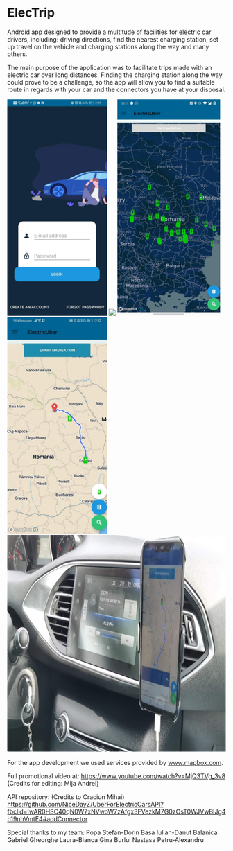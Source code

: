 # ElecTrip
Android app designed to provide a multitude of facilities for electric car drivers, including: driving directions, find the nearest charging station, set up travel on the vehicle and charging stations along the way and many others.


The main purpose of the application was to facilitate trips made with an electric car over long distances. 
Finding the charging station along the way could prove to be a challenge, so the app will allow you to find a suitable route in regards with your car and the connectors you have at your disposal.


<img src="images/ip1.jpeg" height = 500>
<img src="images/ip2.jpeg" height = 500>
<img src="images/ip3.jpeg" height = 500>
<img src="images/ip4.jpeg" height = 500>
<img src="images/ip5.jpeg" height = 500>




For the app development we used services provided by www.mapbox.com.


Full promotional video at: https://www.youtube.com/watch?v=MjQ3TVg_3v8    (Credits for editing: Mija Andrei)

API repository: (Credits to Craciun Mihai)
https://github.com/NiceDayZ/UberForElectricCarsAPI?fbclid=IwAR0HSC40qN0W7xNVwoW7zAfgx3FVezkM7G0zOsT0WJVwBIJg4h19nhVmtE4#addConnector

Special thanks to my team:
Popa Stefan-Dorin
Basa Iulian-Danut
Balanica Gabriel
Gheorghe Laura-Bianca
Gina Burlui
Nastasa Petru-Alexandru
